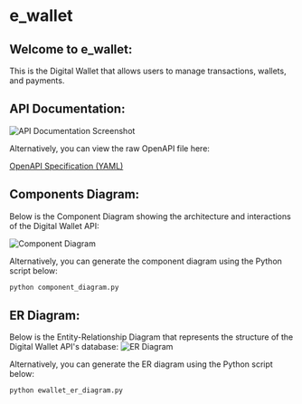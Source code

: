 # e_wallet

## Welcome to e_wallet:

This is the Digital Wallet that allows users to manage transactions, wallets, and payments.

## API Documentation:

![API Documentation Screenshot]()

Alternatively, you can view the raw OpenAPI file here:

[OpenAPI Specification (YAML)](file:///Users/sbh/Downloads/openapi3_0.json)

## Components Diagram:

Below is the Component Diagram showing the architecture and interactions of the Digital Wallet API:

![Component Diagram]()

Alternatively, you can generate the component diagram using the Python script below:

```python
python component_diagram.py
```

## ER Diagram:

Below is the Entity-Relationship Diagram that represents the structure of the Digital Wallet API's database:
![ER Diagram]()

Alternatively, you can generate the ER diagram using the Python script below:

```python
python ewallet_er_diagram.py
```
